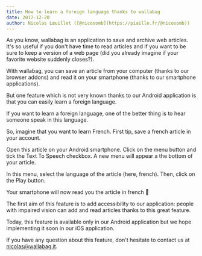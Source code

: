 ```yaml
---
title: How to learn a foreign language thanks to wallabag
date: 2017-12-20
author: Nicolas Lœuillet ([@nicosomb](https://piaille.fr/@nicosomb))
---
```


As you know, wallabag is an application to save and archive web articles. It's so useful if you don't have time to read articles and if you want to be sure to keep a version of a web page (did you already imagine if your favorite website suddenly closes?).

With wallabag, you can save an article from your computer (thanks to our browser addons) and read it on your smartphone (thanks to our smartphone applications).

But one feature which is not very known thanks to our Android application is that you can easily learn a foreign language.

If you want to learn a foreign language, one of the better thing is to hear someone speak in this language.

So, imagine that you want to learn French.
First tip, save a french article in your account.

Open this article on your Android smartphone. Click on the menu button and tick the Text To Speech checkbox. A new menu will appear a the bottom of your article.

In this menu, select the language of the article (here, french). Then, click on the Play button.

Your smartphone will now read you the article in french 🎉

The first aim of this feature is to add accessibility to our application: people with impaired vision can add and read articles thanks to this great feature.

Today, this feature is available only in our Android application but we hope implementing it soon in our iOS application.

If you have any question about this feature, don't hesitate to contact us at nicolas@wallabag.it.
